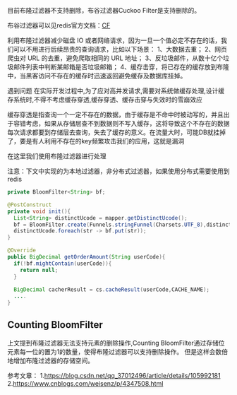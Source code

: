 目前布隆过滤器不支持删除，布谷过滤器Cuckoo Filter是支持删除的。

布谷过滤器可以见redis官方文档：[CF](https://redis.io/commands/?group=cf)




利用布隆过滤器减少磁盘 IO 或者网络请求，因为一旦一个值必定不存在的话，我们可以不用进行后续昂贵的查询请求，比如以下场景：
1、大数据去重；
2、网页爬虫对 URL 的去重，避免爬取相同的 URL 地址；
3、反垃圾邮件，从数十亿个垃圾邮件列表中判断某邮箱是否垃圾邮箱；
4、缓存击穿，将已存在的缓存放到布隆中，当黑客访问不存在的缓存时迅速返回避免缓存及数据库挂掉。


遇到问题
在实际开发过程中,为了应对高并发请求,需要对系统做缓存处理,设计缓存系统时,不得不考虑缓存穿透,缓存穿透、缓存击穿与失效时的雪崩效应

缓存穿透是指查询一个一定不存在的数据，由于缓存是不命中时被动写的，并且出于容错考虑，如果从存储层查不到数据则不写入缓存，这将导致这个不存在的数据每次请求都要到存储层去查询，失去了缓存的意义。在流量大时，可能DB就挂掉了，要是有人利用不存在的key频繁攻击我们的应用，这就是漏洞

在这里我们使用布隆过滤器进行处理

注意：下文中实现的为本地过滤器，非分布式过滤器，如果使用分布式需要使用到 redis

```java
private BloomFilter<String> bf;

@PostConstruct
private void init(){
  List<String> distinctUcode = mapper.getDistinctUcode();
  bf = BloomFilter.create(Funnels.stringFunnel(Charsets.UTF_8),distinctUcode.size());
  distinctUcode.foreach(str -> bf.put(str));
}

@Override
public BigDecimal getOrderAmount(String userCode){
  if(!bf.mightContain(userCode)){
    return null;
  }
  
  BigDecimal cacherResult = cs.cacheResult(userCode,CACHE_NAME);
  ....
}

```




## Counting BloomFilter

上文提到布隆过滤器无法支持元素的删除操作,Counting BloomFilter通过存储位元素每一位的置为1的数量，使得布隆过滤器可以支持删除操作。 但是这样会数倍地增加布隆过滤器的存储空间。


参考文章：
1.https://blog.csdn.net/qq_37012496/article/details/105992181
2.https://www.cnblogs.com/weisenz/p/4347508.html